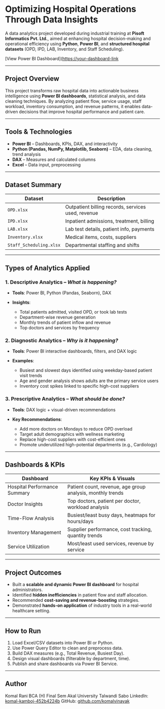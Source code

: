 

#  Optimizing Hospital Operations Through Data Insights

A data analytics project developed during industrial training at **Pisoft Informatics Pvt. Ltd.**, aimed at enhancing hospital decision-making and operational efficiency using **Python**, **Power BI**, and **structured hospital datasets** (OPD, IPD, LAB, Inventory, and Staff Scheduling).

[View Power BI Dashboard]([https://your-dashboard-link](https://app.powerbi.com/reportEmbed?reportId=b4bd40b7-1a70-4350-9612-0c524557f65d&autoAuth=true&ctid=54c121f0-32f6-40bf-ad36-a976120fbdc3)


---

##  Project Overview

This project transforms raw hospital data into actionable business intelligence using **Power BI dashboards**, statistical analysis, and data cleaning techniques. By analyzing patient flow, service usage, staff workload, inventory consumption, and revenue patterns, it enables data-driven decisions that improve hospital performance and patient care.

---

##  Tools & Technologies

* **Power BI** – Dashboards, KPIs, DAX, and interactivity
* **Python (Pandas, NumPy, Matplotlib, Seaborn)** – EDA, data cleaning, trend analysis
* **DAX** – Measures and calculated columns
* **Excel** – Data input, preprocessing
---

##  Dataset Summary

| Dataset                 | Description                                        |
| ----------------------- | -------------------------------------------------- |
| `OPD.xlsx`              | Outpatient billing records, services used, revenue |
| `IPD.xlsx`              | Inpatient admissions, treatment, billing           |
| `LAB.xlsx`              | Lab test details, patient info, payments           |
| `Inventory.xlsx`        | Medical items, costs, suppliers                    |
| `Staff_Scheduling.xlsx` | Departmental staffing and shifts                   |

---

##  Types of Analytics Applied

###  1. **Descriptive Analytics** – *What is happening?*

* **Tools**: Power BI, Python (Pandas, Seaborn), DAX
* **Insights**:

  * Total patients admitted, visited OPD, or took lab tests
  * Department-wise revenue generation
  * Monthly trends of patient inflow and revenue
  * Top doctors and services by frequency

###  2. **Diagnostic Analytics** – *Why is it happening?*

* **Tools**: Power BI interactive dashboards, filters, and DAX logic
* **Examples**:

  * Busiest and slowest days identified using weekday-based patient visit trends
  * Age and gender analysis shows adults are the primary service users
  * Inventory cost spikes linked to specific high-cost suppliers

###  3. **Prescriptive Analytics** – *What should be done?*

* **Tools**: DAX logic + visual-driven recommendations
* **Key Recommendations**:

  * Add more doctors on Mondays to reduce OPD overload
  * Target adult demographics with wellness marketing
  * Replace high-cost suppliers with cost-efficient ones
  * Promote underutilized high-potential departments (e.g., Cardiology)

---

##  Dashboards & KPIs

| **Dashboard**                | **Key KPIs & Visuals**                                     |
| ---------------------------- | ---------------------------------------------------------- |
| Hospital Performance Summary | Patient count, revenue, age group analysis, monthly trends |
| Doctor Insights              | Top doctors, patient per doctor, workload analysis         |
| Time-Flow Analysis           | Busiest/least busy days, heatmaps for hours/days           |
| Inventory Management         | Supplier performance, cost tracking, quantity trends       |
| Service Utilization          | Most/least used services, revenue by service               |

---

##  Project Outcomes

* Built a **scalable and dynamic Power BI dashboard** for hospital administrators.
* Identified **hidden inefficiencies** in patient flow and staff allocation.
* Recommended **cost-saving and revenue-boosting** strategies.
* Demonstrated **hands-on application** of industry tools in a real-world healthcare setting.

---

##  How to Run

1. Load Excel/CSV datasets into Power BI or Python.
2. Use Power Query Editor to clean and preprocess data.
3. Build DAX measures (e.g., Total Revenue, Busiest Day).
4. Design visual dashboards (filterable by department, time).
5. Publish and share dashboards via Power BI Service.

---

##  Author

Komal Rani
BCA (H) Final Sem
Akal University Talwandi Sabo
LinkedIn: [komal-kamboj-452b4224b](https://linkedin.com/in/komal-kamboj-452b4224b)
GitHub: [github.com/komalvinayak](https://github.com/komalvinayak)
